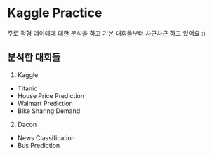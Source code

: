 # Kaggle Practice
주로 정형 데이테에 대한 분석을 하고 기본 대회들부터 차근차근 하고 있어요 :)

## 분석한 대회들
1) Kaggle
- Titanic
- House Price Prediction
- Walmart Prediction
- Bike Sharing Demand

2) Dacon
- News Classification
- Bus Prediction
